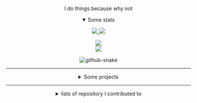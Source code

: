 
<p align='center'>
  I do things because why not
</p>

<details align='center' open>
  <summary>Some stats</summary>

<p align='center'>
  <a href="https://www.epitech.eu">
      <img src="https://saverio976.github.io/Saverio976/EPITECH.svg">
  </a>
  <a href="https://github.com/PoCInnovation">
      <img src="https://saverio976.github.io/Saverio976/POCINNOVATION.svg">
  </a>
</p>

<p align='center'>
  <img src="https://github-readme-stats.vercel.app/api?username=Saverio976&show_icons=true&count_private=true&theme=transparent&showicons=true" />
  <br/>
  <img src="https://github-readme-stats.vercel.app/api/top-langs/?username=Saverio976&&count_private=true&theme=transparent&layout=compact&langs_count=6" />
</p>

<p align='center'>
  <picture>
    <source media="(prefers-color-scheme: dark)" srcset="https://saverio976.github.io/Saverio976/github-snake-dark.svg" />
    <source media="(prefers-color-scheme: light)" srcset="https://saverio976.github.io/Saverio976/github-snake.svg" />
    <img alt="github-snake" src="github-snake.svg" />
  </picture>
</p>

</details>

------------------------------------------------------------------------------------

<details align='center'>
  <summary>Some projects</summary>

<div align="center">

| Name | Techno | Link | Description |
|:---:|:---:|:---:|:---:|
|dotfiles               | bash, neovim, vim, linux  | [repo](https://github.com/Saverio976/dotfiles)                                                                                | personal **dotfiles** |
|ScreenSaver            | c                         | [repo](https://github.com/Saverio976/ScreenSaver)                                                                             | **annimation** using **pixels** (in 1st year at EPITECH |
|Raytracer              | c++                       | [repo](https://github.com/Saverio976/Raytracer) , [site](https://saverio976.github.io/Raytracer)                              | a Raytracer from scratch |
|music.nvim             | lua, neovim, mpv          | [repo](https://github.com/Saverio976/music.nvim)                                                                              | **music/video** in **neovim** (parser around `mpv`) |
|NorMatrix              | python, regex             | [repo](https://github.com/Saverio976/NorMatrix) , [norma2](https://github.com/X-R-G-B/norma2)                                 | check the epitech **C coding style** |
|Chat-App-TUI           | python                    | [repo](https://github.com/Saverio976/Chat-App-TUI)                                                                            | **chat** with **people** in **terminal** |
|FlashBackToTheFuture   | c                         | [repo](https://github.com/X-R-G-B/FlashBackToTheFuture) , [site](https://x-r-g-b.github.io/html/creation_popup/fbttf.html)    | the best **RPG** ever made (in 1st year at EPITECH |
|telescope-cross-live-grep.nvim | lua, neovim       | [repo](https://github.com/Saverio976/telescope-cross-live-grep.nvim/)                                                         | cross platform telescope live_grep in neovim |

</div>

</details>

------------------------------------------------------------------------------------
<details align='center'>
  <summary>lists of repository I contributed to</summary>

<div align="center">

| |
|:---:|
| [github.com/PodsAdminSystemEpitechToulouse/Workshop-DockerLight](https://github.com/PodsAdminSystemEpitechToulouse/Workshop-DockerLight) |
| [github.com/PodsAdminSystemEpitechToulouse/ws-git-github](https://github.com/PodsAdminSystemEpitechToulouse/ws-git-github) |
| [github.com/PoCInnovation/alumi](https://github.com/PoCInnovation/alumi) |
| [github.com/facebook/zstd/pull/3795](https://github.com/facebook/zstd/pull/3795) |
| [github.com/vlang/v/pull/19224](https://github.com/vlang/v/pull/19224) |
| [github.com/ansible-collections/community.general/pull/8037](https://github.com/ansible-collections/community.general/pull/8037) |
| [github.com/BenjosBourge/Arcade-MarioKart](https://github.com/BenjosBourge/Arcade-MarioKart/pull/1) |
| [github.com/YanMinChan/DataAnalysis_Tkinter](https://github.com/YanMinChan/DataAnalysis_Tkinter) |

</div>

</details>
